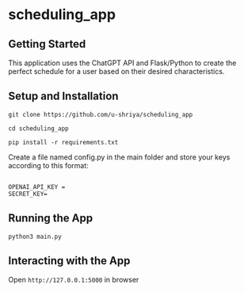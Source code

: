 # scheduling_app

## Getting Started

This application uses the ChatGPT API and Flask/Python to create the perfect schedule for a user based on their desired characteristics.

## Setup and Installation


```
git clone https://github.com/u-shriya/scheduling_app

```

```
cd scheduling_app
```

```
pip install -r requirements.txt
```

Create a file named config.py in the main folder and store your keys according to this format:

```

OPENAI_API_KEY = 
SECRET_KEY= 

```

## Running the App

```
python3 main.py
```

## Interacting with the App

Open `http://127.0.0.1:5000` in browser



